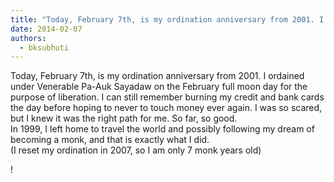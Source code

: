 ```yaml
---
title: "Today, February 7th, is my ordination anniversary from 2001. I ordained under Venerable Pa-Auk Sayadaw..."
date: 2014-02-07
authors: 
  - bksubhuti
---
```


Today, February 7th, is my ordination anniversary from 2001. I ordained under Venerable Pa-Auk Sayadaw on the February full moon day for the purpose of liberation. I can still remember burning my credit and bank cards the day before hoping to never to touch money ever again. I was so scared, but I knew it was the right path for me. So far, so good.  
In 1999, I left home to travel the world and possibly following my dream of becoming a monk, and that is exactly what I did.  
(I reset my ordination in 2007, so I am only 7 monk years old) ﻿

!

